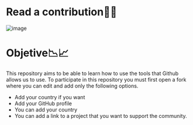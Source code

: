 # Read a contribution✌🏽
![image](https://github.com/santimars/Tell_me_about_yourself/assets/98999805/22602316-af31-49a4-ad22-ed49ffe74b9a)

# Objetive📉📈

This repository aims to be able to learn how to use the tools that Github allows us to use.
To participate in this repository you must first open a fork where you can edit and add only the following options.
- Add your country if you want
- Add your GitHub profile
- You can add your country
- You can add a link to a project that you want to support the community.

